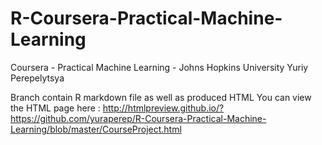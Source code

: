 # R-Coursera-Practical-Machine-Learning
Coursera - Practical Machine Learning - Johns Hopkins University 
Yuriy Perepelytsya

Branch contain R markdown file as well as produced HTML
You can view the HTML page here : http://htmlpreview.github.io/?https://github.com/yuraperep/R-Coursera-Practical-Machine-Learning/blob/master/CourseProject.html
